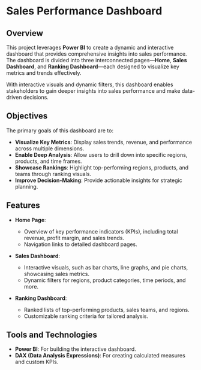 # Sales Performance Dashboard

## Overview
This project leverages **Power BI** to create a dynamic and interactive dashboard that provides comprehensive insights into sales performance. The dashboard is divided into three interconnected pages—**Home**, **Sales Dashboard**, and **Ranking Dashboard**—each designed to visualize key metrics and trends effectively. 

With interactive visuals and dynamic filters, this dashboard enables stakeholders to gain deeper insights into sales performance and make data-driven decisions.

## Objectives
The primary goals of this dashboard are to:
- **Visualize Key Metrics**: Display sales trends, revenue, and performance across multiple dimensions.
- **Enable Deep Analysis**: Allow users to drill down into specific regions, products, and time frames.
- **Showcase Rankings**: Highlight top-performing regions, products, and teams through ranking visuals.
- **Improve Decision-Making**: Provide actionable insights for strategic planning.

## Features
- **Home Page**:
  - Overview of key performance indicators (KPIs), including total revenue, profit margin, and sales trends.
  - Navigation links to detailed dashboard pages.
  
- **Sales Dashboard**:
  - Interactive visuals, such as bar charts, line graphs, and pie charts, showcasing sales metrics.
  - Dynamic filters for regions, product categories, time periods, and more.

- **Ranking Dashboard**:
  - Ranked lists of top-performing products, sales teams, and regions.
  - Customizable ranking criteria for tailored analysis.



## Tools and Technologies
- **Power BI**: For building the interactive dashboard.
- **DAX (Data Analysis Expressions)**: For creating calculated measures and custom KPIs.

